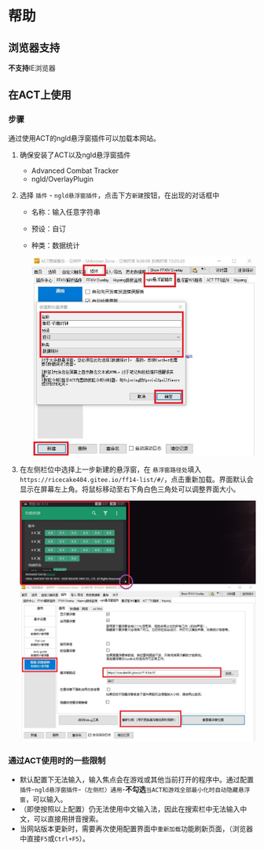 # 帮助

## 浏览器支持
**不支持**IE浏览器

## 在ACT上使用
### 步骤

通过使用ACT的ngld悬浮窗插件可以加载本网站。

1. 确保安装了ACT以及ngld悬浮窗插件
    - Advanced Combat Tracker
    - ngld/OverlayPlugin
    
2. 选择 `插件` - `ngld悬浮窗插件`，点击下方`新建`按钮，在出现的对话框中
    - 名称：输入任意字符串
    
    - 预设：自订
    
    - 种类：数据统计
    
      ![act-create-ngld-item](act-create-ngld-item.jpg)
    
3. 在左侧栏位中选择上一步新建的悬浮窗，在 `悬浮窗路径处`填入 `https://ricecake404.gitee.io/ff14-list/#/`，点击重新加载。界面默认会显示在屏幕左上角。将鼠标移动至右下角白色三角处可以调整界面大小。

      ![act-config-ngld-item](act-config-ngld-item.jpg)

### 通过ACT使用时的一些限制

- 默认配置下无法输入，输入焦点会在游戏或其他当前打开的程序中。通过配置 `插件`-`ngld悬浮窗插件`-`（左侧栏）通用`-**不勾选**`当ACT和游戏全部最小化时自动隐藏悬浮窗`，可以输入。
- （即使按照以上配置）仍无法使用中文输入法，因此在搜索栏中无法输入中文，可以直接用拼音搜索。
- 当网站版本更新时，需要再次使用配置界面中`重新加载`功能刷新页面，（浏览器中直接`F5`或`Ctrl+F5`）。
